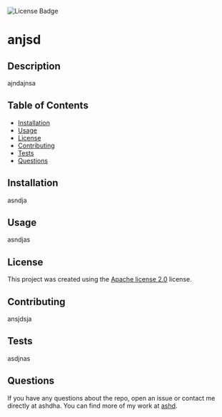 
![License Badge](https://img.shields.io/badge/license-Apachelicense2.0-blue)
# anjsd
## Description  
ajndajnsa
## Table of Contents  
  + [Installation](#installation)  
  + [Usage](#usage)  
  + [License](#license)  
  + [Contributing](#contributing)  
  + [Tests](#tests)  
  + [Questions](#questions)  
## Installation
asndja
## Usage
asndjas

## License

This project was created using the [Apache license 2.0](https://opensource.org/licenses/Apache-license-2.0) license.

## Contributing
ansjdsja
## Tests
asdjnas
## Questions
If you have any questions about the repo, open an issue or contact me directly at ashdha. You can find more of my work at [ashd](https://github.com/ashd).
